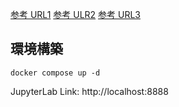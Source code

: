 [参考 URL1](https://sorabatake.jp/32245/)
[参考 ULR2](https://hub.docker.com/r/osgeo/gdal/tags)
[参考 URL3](https://github.com/sorabatake/article_32245_gdal?tab=readme-ov-file)

## 環境構築

```
docker compose up -d
```

JupyterLab Link: http://localhost:8888
